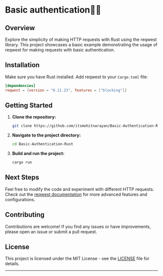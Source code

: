 # Basic authentication🦀🌐

## Overview
Explore the simplicity of making HTTP requests with Rust using the reqwest library. This project showcases a basic example demonstrating the usage of reqwest for making requests with basic authentication.

## Installation
Make sure you have Rust installed. Add reqwest to your `Cargo.toml` file:

```toml
[dependencies]
reqwest = {version = "0.11.23", features = ["blocking"]}
```


## Getting Started
1. **Clone the repository:**
   ```bash
   git clone https://github.com/itsmohitnarayan/Basic-Authentication-Rust.git
   ```
2. **Navigate to the project directory:**
   ```bash
   cd Basic-Authentication-Rust
   ```
3. **Build and run the project:**
   ```bash
   cargo run
   ```

## Next Steps
Feel free to modify the code and experiment with different HTTP requests. Check out the [reqwest documentation](https://docs.rs/reqwest) for more advanced features and configurations.

## Contributing
Contributions are welcome! If you find any issues or have improvements, please open an issue or submit a pull request.

## License
This project is licensed under the MIT License - see the [LICENSE](LICENSE) file for details.

------------------------------------------------------------

